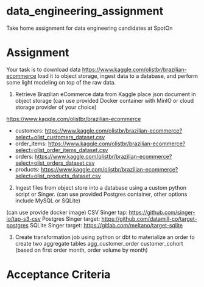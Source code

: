 # data_engineering_assignment
Take home assignment for data engineering candidates at SpotOn

# Assignment
Your task is to download data https://www.kaggle.com/olistbr/brazilian-ecommerce load it to object storage, ingest data to a database, and perform some light modeling on top of the raw data.

1) Retrieve Brazilian eCommerce data from Kaggle place json document in object storage 
(can use provided Docker container with MinIO or cloud storage provider of your choice)

https://www.kaggle.com/olistbr/brazilian-ecommerce
- customers: https://www.kaggle.com/olistbr/brazilian-ecommerce?select=olist_customers_dataset.csv
- order_items: https://www.kaggle.com/olistbr/brazilian-ecommerce?select=olist_order_items_dataset.csv
- orders: https://www.kaggle.com/olistbr/brazilian-ecommerce?select=olist_orders_dataset.csv
- products: https://www.kaggle.com/olistbr/brazilian-ecommerce?select=olist_products_dataset.csv

2) Ingest files from object store into a database using a custom python script or Singer. 
(can use provided Postgres container, other options include MySQL or SQLite)

(can use provide docker image)
CSV Singer tap: https://github.com/singer-io/tap-s3-csv
Postgres Singer target: https://github.com/datamill-co/target-postgres
SQLite Singer target: https://gitlab.com/meltano/target-sqlite


3) Create transformation job using python or dbt to materialize an order to create two aggregate tables 
agg_customer_order
customer_cohort (based on first order month, order volume by month)


# Acceptance Criteria
